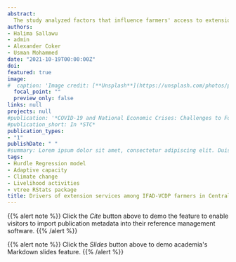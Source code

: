 ```yaml
---
abstract:
  The study analyzed factors that influence farmers' access to extension services in the study area. The study utilized data obtained from 483 farmers with the use of interview schedule questionnaire. The data were analyzed using vtree and Double hurdle regression model. The results revealed that 80% of the respondents are male with moderate adaptive capacity to climate change. In addition, farmers, with high adaptive capacity to climate change had higher level of education. Result of the double hurdle regression revealed that farmer's adaptive capacity to climate change, being a male, farm income, non-farm income, being poor, availability of social amenities, membership of association and increase in the distance of farmer‘s farm from the village had significant positive influence of number of extension services received by farmers with contacts. While ratio of livelihood activities, farm size, age, level of education, distance of farm to market, credit, livestock ownership, household size and working household members had significant negative influence on number of extension services received by farmers with contact. Furthermore, result of the zero-contact revealed that the odds can be increased by adaptive capacity to climate change, farm size, gender, credit, household size, poverty status, availability of social amenities and membership of association. While ratio of livelihood activities, livestock ownership and farming experience can decrease extension contact. It was there for recommended that extension agents should assist in increasing the adaptive capacity of the farmers by incorporating more climate change related techniques and adaptation strategies in their services, availability of functional social amenities should be a major focus when formulating policies and developmental issues as it influences extension services and farmers should be encourage to form associations so as to achieve the benefits associated with it. 
authors:
- Halima Sallawu
- admin
- Alexander Coker
- Usman Mohammed
date: "2021-10-19T00:00:00Z"
doi: 
featured: true
image:
#  caption: 'Image credit: [**Unsplash**](https://unsplash.com/photos/pLCdAaMFLTE)'
  focal_point: ""
  preview_only: false
links: null
projects: null
#publication: '*COVID-19 and National Economic Crises: Challenges to Food Security and Sustainable Livelihoods*'
#publication_short: In *STC*
publication_types:
- "1"
publishDate: " "
#summary: Lorem ipsum dolor sit amet, consectetur adipiscing elit. Duis posuere tellus.
tags:
- Hurdle Regression model
- Adaptive capacity
- Climate change
- Livelihood activities
- vtree RStats package 
title: Drivers of extension services among IFAD-VCDP farmers in Central Nigeria
---
```


{{% alert note %}}
Click the *Cite* button above to demo the feature to enable visitors to import publication metadata into their reference management software.
{{% /alert %}}

{{% alert note %}}
Click the *Slides* button above to demo academia's Markdown slides feature.
{{% /alert %}}
